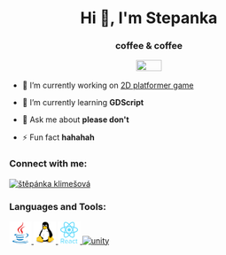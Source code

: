 <h1 align="center">Hi 👋, I'm Stepanka</h1>
<h3 align="center">coffee & coffee</h3>

<div align="center">
<img src="https://user-images.githubusercontent.com/90748524/195600222-5d31bb00-db94-4755-b86b-572a4b3c4910.gif" height=30% width=30%>
</div>

- 🔭 I’m currently working on [2D platformer game](https://github.com/stepankaKlimesova/Dlouhodoba_maturitni_prace)

- 🌱 I’m currently learning **GDScript**

- 💬 Ask me about **please don't**

- ⚡ Fun fact **hahahah**

<h3 align="left">Connect with me:</h3>
<p align="left">
<a href="https://linkedin.com/in/štěpánka klimešová" target="blank"><img align="center" src="https://raw.githubusercontent.com/rahuldkjain/github-profile-readme-generator/master/src/images/icons/Social/linked-in-alt.svg" alt="štěpánka klimešová" height="30" width="40" /></a>
</p>

<h3 align="left">Languages and Tools:</h3>
<p align="left"> <a href="https://www.java.com" target="_blank" rel="noreferrer"> <img src="https://raw.githubusercontent.com/devicons/devicon/master/icons/java/java-original.svg" alt="java" width="40" height="40"/> </a> <a href="https://www.linux.org/" target="_blank" rel="noreferrer"> <img src="https://raw.githubusercontent.com/devicons/devicon/master/icons/linux/linux-original.svg" alt="linux" width="40" height="40"/> </a> <a href="https://reactjs.org/" target="_blank" rel="noreferrer"> <img src="https://raw.githubusercontent.com/devicons/devicon/master/icons/react/react-original-wordmark.svg" alt="react" width="40" height="40"/> </a> <a href="https://unity.com/" target="_blank" rel="noreferrer"> <img src="https://www.vectorlogo.zone/logos/unity3d/unity3d-icon.svg" alt="unity" width="40" height="40"/> </a> </p>
